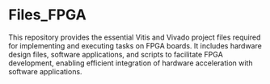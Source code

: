 # Files_FPGA
This repository provides the essential Vitis and Vivado project files required for implementing and executing tasks on FPGA boards. It includes hardware design files, software applications, and scripts to facilitate FPGA development, enabling efficient integration of hardware acceleration with software applications.
